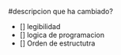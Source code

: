 #descripcion 
que ha cambiado?

- [] legibilidad
- [] logica de programacion
- [] Orden de estructutra
